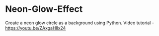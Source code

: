 # Neon-Glow-Effect

Create a neon glow circle as a background using Python. Video tutorial - https://youtu.be/ZAxgaHllx24
